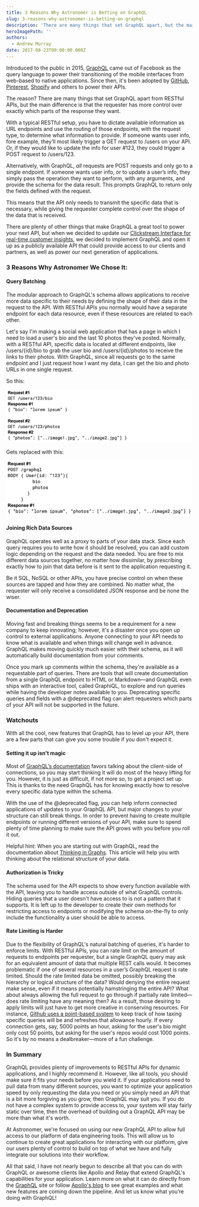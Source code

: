 ```yaml
---
title: 3 Reasons Why Astronomer is Betting on GraphQL
slug: 3-reasons-why-astronomer-is-betting-on-graphql
description: 'There are many things that set GraphQL apart, but the main difference is that the requester has more control over exactly which parts of the response they want.'
heroImagePath: ''
authors:
  - Andrew Murray
date: 2017-08-23T00:00:00.000Z
---
```


Introduced to the public in 2015, [GraphQL](https://graphql.org/) came out of Facebook as the query language to power their transitioning of the mobile interfaces from web-based to native applications. Since then, it's been adopted by [GitHub](https://github.com/), [Pinterest](https://www.pinterest.com/), [Shopify](https://www.shopify.com/) and others to power their APIs.

The reason? There are many things that set GraphQL apart from RESTful APIs, but the main difference is that the requester has more control over exactly which parts of the response they want.   
  
With a typical RESTful setup, you have to dictate available information as URL endpoints and use the routing of those endpoints, with the request type, to determine what information to provide. If someone wants user info, fore example, they’ll most likely trigger a GET request to /users on your API. Or, if they would like to update the info for user #123, they could trigger a POST request to /users/123.  
  
Alternatively, with GraphQL, _all_ requests are POST requests and only go to a single endpoint. If someone wants user info, or to update a user’s info, they simply pass the operation they want to perform, with any arguments, and provide the schema for the data result. This prompts GraphQL to return only the fields defined with the request.  
  
This means that the API only needs to transmit the specific data that is necessary, while giving the requester complete control over the shape of the data that is received.

There are plenty of other things that make GraphQL a great tool to power your next API, but when we decided to update our [Clickstream Interface for real-time customer insights](https://www.astronomer.io/blog/apache-spark-streaming-for-real-time-customer-insights), we decided to implement GraphQL and open it up as a publicly available API that could provide access to our clients and partners, as well as power our next generation of applications.

### **3 Reasons Why Astronomer We Chose It:**

#### **Query Batching**

The modular approach to GraphQL's schema allows applications to receive more data specific to their needs by defining the shape of their data in the request to the API. With RESTful APIs you normally would have a separate endpoint for each data resource, even if these resources are related to each other.

Let's say I'm making a social web application that has a page in which I need to load a user's bio and the last 10 photos they've posted. Normally, with a RESTful API, specific data is located at different endpoints, like /users/{id}/bio to grab the user bio and /users/{id}/photos to receive the links to their photos. With GraphQL, since all requests go to the same endpoint and I just request how I want my data, I can get the bio and photo URLs in one single request.

So this:

![Visual1.png](../assets/Visual1.png "Visual1.png")

Gets replaced with this:

![Visual2.png](../assets/Visual2.png "Visual2.png")

#### **Joining Rich Data Sources**

GraphQL operates well as a proxy to parts of your data stack. Since each query requires you to write how it should be resolved, you can add custom logic depending on the request and the data needed. You are free to mix different data sources together, no matter how dissimilar, by prescribing exactly how to join that data before is it sent to the application requesting it.   
  
Be it SQL, NoSQL or other APIs, you have precise control on when these sources are tapped and how they are combined. No matter what, the requester will only receive a consolidated JSON response and be none the wiser.

#### **Documentation and Deprecation**

Moving fast and breaking things seems to be a requirement for a new company to keep innovating; however, it's a disaster once you open up control to external applications. Anyone connecting to your API needs to know what is available and when things will change well in advance. GraphQL makes moving quickly much easier with their schema, as it will automatically build documentation from your comments.

Once you mark up comments within the schema, they're available as a requestable part of queries. There are tools that will create documentation from a single GraphQL endpoint to HTML or Markdown—and GraphQL even ships with an interactive tool, called GraphiQL, to explore and run queries while having the developer notes available to you. Deprecating specific queries and fields with a @deprecated flag can alert requesters which parts of your API will not be supported in the future.

### **Watchouts**

With all the cool, new features that GraphQL has to level up your API, there are a few parts that can give you some trouble if you don't expect it.

#### **Setting it up isn't magic**

Most of [GraphQL’s documentation](https://graphql.org/learn/) favors talking about the client-side of connections, so you may start thinking it will do most of the heavy lifting for you. However, it is just as difficult, if not more so, to get a project set up. This is thanks to the need GraphQL has for knowing exactly how to resolve every specific data type within the schema.   
  
With the use of the @deprecated flag, you can help inform connected applications of updates to your GraphQL API, but major changes to your structure can still break things. In order to prevent having to create multiple endpoints or running different versions of your API, make sure to spend plenty of time planning to make sure the API grows with you before you roll it out.&nbsp;  
  
Helpful hint: When you are starting out with GraphQL, read the documentation about [Thinking in Graphs](https://graphql.org/learn/thinking-in-graphs/). This article will help you with thinking about the relational structure of your data.

#### **Authorization is Tricky**

The schema used for the API expects to show every function available with the API, leaving you to handle access outside of what GraphQL controls. Hiding queries that a user doesn't have access to is not a pattern that it supports. It is left up to the developer to create their own methods for restricting access to endpoints or modifying the schema on-the-fly to only include the functionality a user should be able to access.

#### **Rate Limiting is Harder**

Due to the flexibility of GraphQL's natural batching of queries, it's harder to enforce limits. With RESTful APIs, you can rate limit on the amount of requests to endpoints per requester, but a single GraphQL query may ask for an equivalent amount of data that multiple REST calls would. It becomes problematic if one of several resources in a user’s GraphQL request is rate limited. Should the rate limited data be omitted, possibly breaking the hierarchy or logical structure of the data? Would denying the entire request make sense, even if it means potentially hamstringing the entire API? What about always allowing the full request to go through if partially rate limited—does rate limiting have any meaning then? As a result, those desiring to apply limits will just have to get more creative in conserving resources. For instance,  [Github uses a point-based system](https://developer.github.com/v4/guides/resource-limitations/) to keep track of how taxing specific queries will be and refreshes that allowance hourly.&nbsp;If every connection gets, say, 5000 points an hour, asking for the user's bio might only cost 50 points, but asking for the user's repos would cost 1000 points. So it's by no means a dealbreaker—more of a fun challenge.&nbsp;

### **In Summary**

GraphQL provides plenty of improvements to RESTful APIs for dynamic applications, and I highly recommend it. However, like all tools, you should make sure it fits your needs before you wield it. If your applications need to pull data from many different sources, you want to optimize your application speed by only requesting the data you need or you simply need an API that is a bit more forgiving as you grow, then GraphQL may suit you. If you do not have a complex system to provide access to,&nbsp;your system will stay fairly static over time, then the overhead of building out a GraphQL API may be more than what it's worth.

At Astronomer, we're focused on using our new GraphQL API to allow full access to our platform of data engineering tools. This will allow us to continue to create great applications for interacting with our platform, give our users plenty of control to build on top of what we have and fully integrate our solutions into their workflow.

All that said, I have not nearly begun to describe all that you can do with GraphQL or awesome clients like Apollo and Relay that extend GraphQL's capabilities for your application. Learn more on what it can do directly from the [GraphQL](https://graphql.org) site or follow [Apollo's blog](https://dev-blog.apollodata.com) to see great examples and what new features are coming down the pipeline. And let us know what you’re doing with GraphQL!

